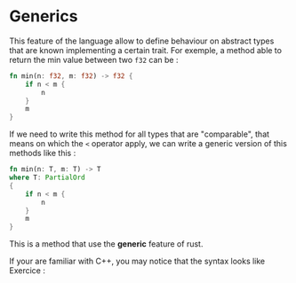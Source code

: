 # Generics

This feature of the language allow to define behaviour on abstract types that are known implementing a certain trait.
For exemple, a method able to return the min value between two `f32` can be :

```rust
fn min(n: f32, m: f32) -> f32 {
    if n < m {
        n
    } 
    m
}
```

If we need to write this method for all types that are "comparable", that means on which the `<` operator apply, we can write a generic version of this methods like this : 

```rust
fn min(n: T, m: T) -> T 
where T: PartialOrd 
{
    if n < m {
        n
    }
    m
}
```
This is a method that use the **generic** feature of rust.

If your are familiar with C++, you may notice that the syntax looks like
Exercice : 
